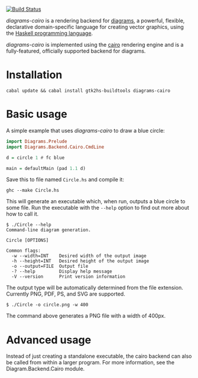 [![Build Status](https://secure.travis-ci.org/diagrams/diagrams-cairo.png)](http://travis-ci.org/diagrams/diagrams-cairo)

_diagrams-cairo_ is a rendering backend for [diagrams], a powerful,
flexible, declarative domain-specific language for creating vector graphics,
using the [Haskell programming language][haskell].

[diagrams]: http://projects.haskell.org/diagrams/
[haskell]: http://www.haskell.org/haskellwiki/Haskell

_diagrams-cairo_ is implemented using the [cairo] rendering engine and
is a fully-featured, officially supported backend for diagrams.

[cairo]: http://www.cairographics.org/

# Installation

```
cabal update && cabal install gtk2hs-buildtools diagrams-cairo
```

# Basic usage

A simple example that uses _diagrams-cairo_ to draw a blue circle:

```haskell
import Diagrams.Prelude
import Diagrams.Backend.Cairo.CmdLine

d = circle 1 # fc blue

main = defaultMain (pad 1.1 d)
```

Save this to file named `Circle.hs` and compile it:

```
ghc --make Circle.hs
```

This will generate an executable which, when run, outputs a blue
circle to some file. Run the executable with the `--help` option to
find out more about how to call it.

```
$ ./Circle --help
Command-line diagram generation.

Circle [OPTIONS]

Common flags:
  -w --width=INT    Desired width of the output image
  -h --height=INT   Desired height of the output image
  -o --output=FILE  Output file
  -? --help         Display help message
  -V --version      Print version information
```

The output type will be automatically determined from the file
extension.  Currently PNG, PDF, PS, and SVG are supported.

```
$ ./Circle -o circle.png -w 400
```

The command above generates a PNG file with a width of 400px.

# Advanced usage

Instead of just creating a standalone executable, the cairo backend
can also be called from within a larger program.  For more
information, see the Diagram.Backend.Cairo module.
